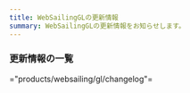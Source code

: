 ```yaml
---
title: WebSailingGLの更新情報
summary: WebSailingGLの更新情報をお知らせします。
---
```

### 更新情報の一覧

="products/websailing/gl/changelog"=